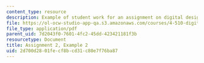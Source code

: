 ```yaml
---
content_type: resource
description: Example of student work for an assignment on digital design and fabrication.
file: https://ol-ocw-studio-app-qa.s3.amazonaws.com/courses/4-510-digital-design-fabrication-fall-2008/2d700d2801fecf8bcd31c80e7f76ba87_assn2_example2.pdf
file_type: application/pdf
parent_uid: 7d2043f0-7601-4fc2-45dd-423421181f3b
resourcetype: Document
title: Assignment 2, Example 2
uid: 2d700d28-01fe-cf8b-cd31-c80e7f76ba87
---
```

